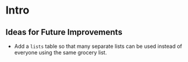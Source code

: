 # Intro

## Ideas for Future Improvements

- Add a `lists` table so that many separate lists can be used instead of everyone using the same grocery list.
